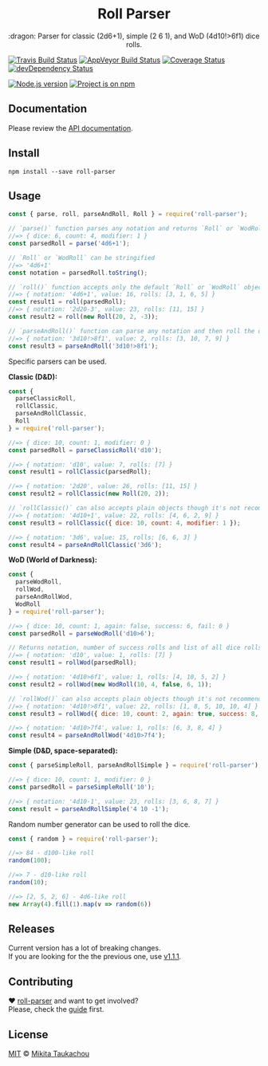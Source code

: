 <h1 align="center">Roll Parser</h1>

<p align="center">
:dragon: Parser for classic (2d6+1), simple (2 6 1), and WoD (4d10!>6f1) dice rolls.
</p>

[![Travis Build Status][travis-image]][travis-url]
[![AppVeyor Build Status][appveyor-image]][appveyor-url]
[![Coverage Status][coveralls-image]][coveralls-url]
[![devDependency Status][devdep-image]][devdep-url]
<!-- [![Dependency Status][dep-image]][dep-url] -->

[![Node.js version][node-image]][node-url]
[![Project is on npm][npm-image]][npm-url]

## Documentation

Please review the [API documentation](http://edloidas.com/roll-parser/).

## Install

```
npm install --save roll-parser
```

## Usage

```js
const { parse, roll, parseAndRoll, Roll } = require('roll-parser');

// `parse()` function parses any notation and returns `Roll` or `WodRoll` object
//=> { dice: 6, count: 4, modifier: 1 }
const parsedRoll = parse('4d6+1');

// `Roll` or `WodRoll` can be stringified
//=> '4d6+1'
const notation = parsedRoll.toString();

// `roll()` function accepts only the default `Roll` or `WodRoll` objects
//=> { notation: '4d6+1', value: 16, rolls: [3, 1, 6, 5] }
const result1 = roll(parsedRoll);
//=> { notation: '2d20-3', value: 23, rolls: [11, 15] }
const result2 = roll(new Roll(20, 2, -3));

// `parseAndRoll()` function can parse any notation and then roll the dice
//=> { notation: '3d10!>8f1', value: 2, rolls: [3, 10, 7, 9] }
const result3 = parseAndRoll('3d10!>8f1');
```

Specific parsers can be used.

__Classic (D&D):__

```js
const {
  parseClassicRoll,
  rollClassic,
  parseAndRollClassic,
  Roll
} = require('roll-parser');

//=> { dice: 10, count: 1, modifier: 0 }
const parsedRoll = parseClassicRoll('d10');

//=> { notation: 'd10', value: 7, rolls: [7] }
const result1 = rollClassic(parsedRoll);

//=> { notation: '2d20', value: 26, rolls: [11, 15] }
const result2 = rollClassic(new Roll(20, 2));

// `rollClassic()` can also accepts plain objects though it's not recommended
//=> { notation: '4d10+1', value: 22, rolls: [4, 6, 2, 9] }
const result3 = rollClassic({ dice: 10, count: 4, modifier: 1 });

//=> { notation: '3d6', value: 15, rolls: [6, 6, 3] }
const result4 = parseAndRollClassic('3d6');
```

__WoD (World of Darkness):__

```js
const {
  parseWodRoll,
  rollWod,
  parseAndRollWod,
  WodRoll
} = require('roll-parser');

//=> { dice: 10, count: 1, again: false, success: 6, fail: 0 }
const parsedRoll = parseWodRoll('d10>6');

// Returns notation, number of success rolls and list of all dice rolls
//=> { notation: 'd10', value: 1, rolls: [7] }
const result1 = rollWod(parsedRoll);

//=> { notation: '4d10>6f1', value: 1, rolls: [4, 10, 5, 2] }
const result2 = rollWod(new WodRoll(10, 4, false, 6, 1));

// `rollWod()` can also accepts plain objects though it's not recommended
//=> { notation: '4d10!>8f1', value: 22, rolls: [1, 8, 5, 10, 10, 4] }
const result3 = rollWod({ dice: 10, count: 2, again: true, success: 8, fail: 1 });

//=> { notation: '4d10>7f4', value: 1, rolls: [6, 3, 8, 4] }
const result4 = parseAndRollWod('4d10>7f4');
```

__Simple (D&D, space-separated):__

```js
const { parseSimpleRoll, parseAndRollSimple } = require('roll-parser');

//=> { dice: 10, count: 1, modifier: 0 }
const parsedRoll = parseSimpleRoll('10');

//=> { notation: '4d10-1', value: 23, rolls: [3, 6, 8, 7] }
const result = parseAndRollSimple('4 10 -1');
```

Random number generator can be used to roll the dice.

```js
const { random } = require('roll-parser');

//=> 84 - d100-like roll
random(100);

//=> 7 - d10-like roll
random(10);

//=> [2, 5, 2, 6] - 4d6-like roll
new Array(4).fill(1).map(v => random(6))
```

## Releases

Current version has a lot of breaking changes.
<br>If you are looking for the the previous one, use [v1.1.1](https://github.com/edloidas/roll-parser/tree/v1.1.1).

## Contributing

♥ [roll-parser](https://github.com/edloidas/roll-parser) and want to get involved?<br>
Please, check the [guide](CONTRIBUTING.md) first.

## License

[MIT](LICENSE) © [Mikita Taukachou](https://edloidas.com)

<!-- Links -->
[travis-url]: https://travis-ci.org/edloidas/roll-parser
[travis-image]: https://img.shields.io/travis/edloidas/roll-parser.svg?label=linux%20build

[appveyor-url]: https://ci.appveyor.com/project/edloidas/roll-parser
[appveyor-image]: https://img.shields.io/appveyor/ci/edloidas/roll-parser.svg?label=windows%20build

[coveralls-url]: https://coveralls.io/github/edloidas/roll-parser?branch=master
[coveralls-image]: https://coveralls.io/repos/github/edloidas/roll-parser/badge.svg?branch=master

[dep-url]: https://david-dm.org/edloidas/roll-parser
[dep-image]: https://david-dm.org/edloidas/roll-parser.svg

[devdep-url]: https://david-dm.org/edloidas/roll-parser#info=devDependencies
[devdep-image]: https://david-dm.org/edloidas/roll-parser/dev-status.svg

[node-url]: https://nodejs.org
[node-image]: https://img.shields.io/badge/node-≥%206.0.0-green.svg

[npm-url]: https://www.npmjs.com/package/roll-parser
[npm-image]: https://img.shields.io/badge/npm-roll--parser-blue.svg
